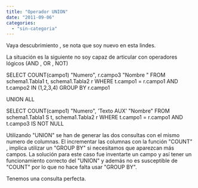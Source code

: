 ```yaml
---
title: "Operador UNION"
date: "2011-09-06"
categories: 
  - "sin-categoria"
---
```


Vaya descubrimiento , se nota que soy nuevo en esta lindes.

La situación es la siguiente no soy capaz de articular con operadores lógicos (AND , OR , NOT)

SELECT
   COUNT(campo1) "Numero", r.campo3 "Nombre "
FROM
    schema1.Tabla1 t, schema1.Tabla2 r
WHERE
    t.campo1 = r.campo1 AND t.campo2 IN (1,2,3,4)
GROUP BY r.campo1

UNION ALL

SELECT
    COUNT(campo1) "Numero", 'Texto AUX' "Nombre"
FROM
    schema1.Tabla1 S t, schema1.Tabla2 r
WHERE
    t.campo1 = r.campo1 AND t.campo3 IS NOT NULL

Utilizando "UNION" se han de generar las dos consultas con el mismo numero de columnas. El incrementar las columnas con la función "COUNT" , implica utilizar un "GROUP BY" si necesitamos que aparezcan más campos. La solución para este caso fue inventarte un campo y así tener un funcionamiento correcto del "UNION" y además no es susceptible de "COUNT" por lo que no hace falta usar "GROUP BY".

Tenemos una consulta perfecta.
